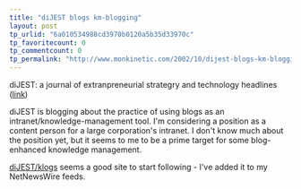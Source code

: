 ```yaml
---
title: "diJEST blogs km-blogging"
layout: post
tp_urlid: "6a010534988cd3970b0120a5b35d33970c"
tp_favoritecount: 0
tp_commentcount: 0
tp_permalink: "http://www.monkinetic.com/2002/10/dijest-blogs-km-blogging.html"
---
```

diJEST: a journal of extranpreneurial strategry and technology headlines (<a href="http://dijest.com/aka/categories/klogs/">link</a>)

diJEST is blogging about the practice of using blogs as an intranet/knowledge-management tool. I&#39;m considering a position as a content person for a large corporation&#39;s intranet. I don&#39;t know much about the position yet, but it seems to me to be a prime target for some blog-enhanced knowledge management. 

<a href="http://dijest.com/aka/categories/klogs/">diJEST/klogs</a> seems a good site to start following - I&#39;ve added it to my NetNewsWire feeds.
